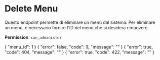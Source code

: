 # Delete Menu

Questo endpoint permette di eliminare un menù dal sistema. Per eliminare un menù, è necessario fornire l'ID del menù che
si desidera rimuovere.

**Permission**: `can_administer`

<api-endpoint openapi-path="./../openapi.yaml" endpoint="/menus/{menu_id}" method="delete">
    <request>
        <sample lang="JSON" title="Payload">
            {
                "menu_id": 1
            }
        </sample>
    </request>
    <response type="200">
        <sample lang="JSON">
            {
                "error": false,
                "code": 0,
                "message": ""
            }
        </sample>
    </response>
    <response type="404">
        <sample lang="JSON">
            {
                "error": true,
                "code": 404,
                "message": ""
            }
        </sample>
    </response>
    <response type="422">
        <sample lang="JSON">
            {
                "error": true,
                "code": 422,
                "message": ""
            }
        </sample>
    </response>
</api-endpoint>
